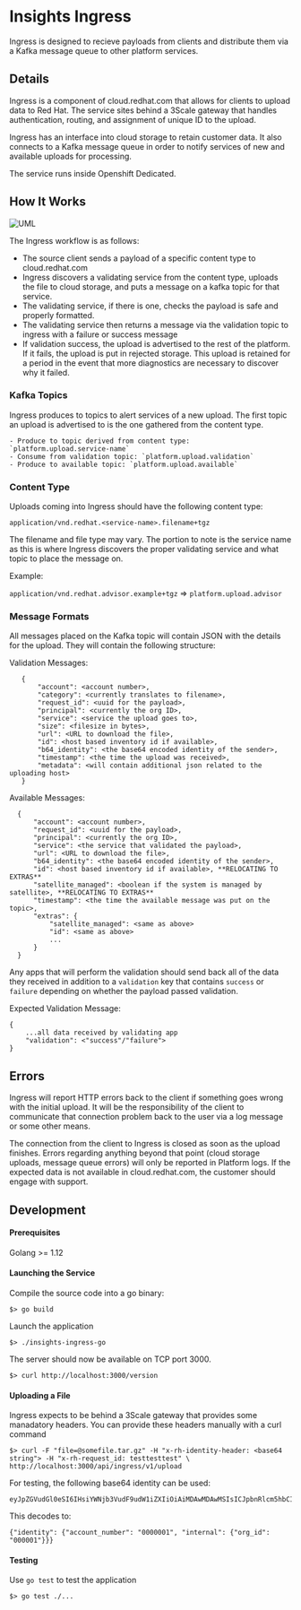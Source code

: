 # Insights Ingress

Ingress is designed to recieve payloads from clients and distribute them via a 
Kafka message queue to other platform services.

## Details

Ingress is a component of cloud.redhat.com that allows for clients to upload data
to Red Hat. The service sites behind a 3Scale gateway that handles authentication,
routing, and assignment of unique ID to the upload.

Ingress has an interface into cloud storage to retain customer data. It also connects
to a Kafka message queue in order to notify services of new and available uploads
for processing.

The service runs inside Openshift Dedicated.

## How It Works

![UML](http://www.plantuml.com/plantuml/png/ZLJ1JXin4BtlLuosbnOH82HmY2fKgJsKIq4YDq3Hn3i9BhPtQyz6IglyUpsxwsoYicttWdb-VfddUUDFWT5pRKrMnRzQwGeTWpAQ71z1aw3Gq16atTfJ24VOor9dv5Zp5Yg3l2gzFQihKs9n5iXlj2A7beOe6pIwGDQb6sBW1hN1fQ4iyd29WI1CAl8MdLHy07hwJegfo5epevlMmIoM7VJwXSEetO0AjoATjVkZcyxMCB4Z733L2wbNM6b34FHFEeNEAuZPKx1KQ0JULfIXuSH6RMfF6SGlAUvh_3gVtqDWv3g0AWk2zzFnv7mwllgGaGdKIOHQgNZiVoKkBoxZSTSxRNrrr7YwAbsWlRt7TqjJq_FD_dw5shOXNGLm2M7IcD8hiCGe3OYrA5CNLAJ2EhcgzfM9WZ4ZCxY_UvY3i6Vm-2jVeUAGp-1W5KfBY-Q_tMxtt4Z5WxrCV_kfylIx8IusvBZqMxZz8exxblqbb3EmOIsEKWhTElKn-rOoWPSqGBbAbgHSJpzg2hpGHQmvnwKgnfUJQNxwv79KggmT2tuHlt43Lbux6HKZi52lhXjyUJsD6ctePKj2V00j0iU3wuRQrIIiFojj60gPrj6zK9fGxW7PhRsHZJ1Po4eGoQn0-z9PMmgCjXBqzk4EvjgsqgrFxJQW2-bvciTsDoL0-hVRPSFZFNgZUojVsi6xDxHghdvOyX_Tw8corKrEVfvtOvZl9CLlJzJW6pG3B3RaMGUIt2HUSteWCIS1BO6DQrmJO82-hYTtiWymkctKBhJWQ9ev6RmVUH3UUaq-fWaU7KtmvxBQ7ivlUYTXMQjNubxXw0b8h6QQVWC0 "Ingress Processing Flow")

The Ingress workflow is as follows:

  - The source client sends a payload of a specific content type to cloud.redhat.com
  - Ingress discovers a validating service from the content type, uploads the file to
  cloud storage, and puts a message on a kafka topic for that service.
  - The validating service, if there is one, checks the payload is safe and properly
  formatted.
  - The validating service then returns a message via the validation topic to 
  ingress with a failure or success message
  - If validation success, the upload is advertised to the rest of the platform.
  If it fails, the upload is put in rejected storage. This upload is retained for a
  period in the event that more diagnostics are necessary to discover why it failed.

### Kafka Topics

Ingress produces to topics to alert services of a new upload. The first topic an
upload is advertised to is the one gathered from the content type.

    - Produce to topic derived from content type: `platform.upload.service-name`
    - Consume from validation topic: `platform.upload.validation`
    - Produce to available topic: `platform.upload.available`

### Content Type

Uploads coming into Ingress should have the following content type:

`application/vnd.redhat.<service-name>.filename+tgz`

The filename and file type may vary. The portion to note is the service name as 
this is where Ingress discovers the proper validating service and what topic to 
place the message on. 

Example:

  `application/vnd.redhat.advisor.example+tgz` => `platform.upload.advisor`

### Message Formats

All messages placed on the Kafka topic will contain JSON with the details for the 
upload. They will contain the following structure:

Validation Messages:

       {
           "account": <account number>,
           "category": <currently translates to filename>,
           "request_id": <uuid for the payload>,
           "principal": <currently the org ID>,
           "service": <service the upload goes to>,
           "size": <filesize in bytes>,
           "url": <URL to download the file>,
           "id": <host based inventory id if available>,
           "b64_identity": <the base64 encoded identity of the sender>,
           "timestamp": <the time the upload was received>,
           "metadata": <will contain additional json related to the uploading host>
       }

Available Messages:

      {
          "account": <account number>,
          "request_id": <uuid for the payload>,
          "principal": <currently the org ID>,
          "service": <the service that validated the payload>,
          "url": <URL to download the file>,
          "b64_identity": <the base64 encoded identity of the sender>,
          "id": <host based inventory id if available>, **RELOCATING TO EXTRAS**
          "satellite_managed": <boolean if the system is managed by satellite>, **RELOCATING TO EXTRAS**
          "timestamp": <the time the available message was put on the topic>,
          "extras": {
              "satellite_managed": <same as above>
              "id": <same as above>
              ...
          }
      }

Any apps that will perform the validation should send back all of the data they
received in addition to a `validation` key that contains `success` or `failure`
depending on whether the payload passed validation.

Expected Validation Message:
    
    {
        ...all data received by validating app
        "validation": <"success"/"failure">
    }

## Errors

Ingress will report HTTP errors back to the client if something goes wrong with the
initial upload. It will be the responsibility of the client to communicate that
connection problem back to the user via a log message or some other means.

The connection from the client to Ingress is closed as soon as the upload finishes.
Errors regarding anything beyond that point (cloud storage uploads, message queue errors)
will only be reported in Platform logs. If the expected data is not available in
cloud.redhat.com, the customer should engage with support.

## Development

#### Prerequisites

Golang >= 1.12

#### Launching the Service

Compile the source code into a go binary:

    $> go build

Launch the application

    $> ./insights-ingress-go

The server should now be available on TCP port 3000.

    $> curl http://localhost:3000/version

#### Uploading a File

Ingress expects to be behind a 3Scale gateway that provides some manadatory headers.
You can provide these headers manually with a curl command

    $> curl -F "file=@somefile.tar.gz" -H "x-rh-identity-header: <base64 string"> -H "x-rh-request_id: testtesttest" \
    http://localhost:3000/api/ingress/v1/upload

For testing, the following base64 identity can be used:

    eyJpZGVudGl0eSI6IHsiYWNjb3VudF9udW1iZXIiOiAiMDAwMDAwMSIsICJpbnRlcm5hbCI6IHsib3JnX2lkIjogIjAwMDAwMSJ9fX0=

This decodes to:

    {"identity": {"account_number": "0000001", "internal": {"org_id": "000001"}}}

#### Testing

Use `go test` to test the application

    $> go test ./...
